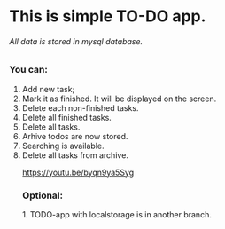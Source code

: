 <h1>This is simple TO-DO app.</h1>
<h6>All data is stored in mysql database.</h6>

<h3>You can:</h3>
<ol>
    <li> Add new task;</li>
    <li> Mark it as finished. It will be displayed on the screen.</li>
    <li> Delete each non-finished tasks.</li>
    <li> Delete all finished tasks.</li>
    <li> Delete all tasks.</li>
    <li> Arhive todos are now stored.</li>
    <li> Searching is available.</li>
    <li> Delete all tasks from archive.</li>
</ul>

https://youtu.be/byqn9ya5Syg

<h3>Optional:</h3>
1. TODO-app with localstorage is in another branch.